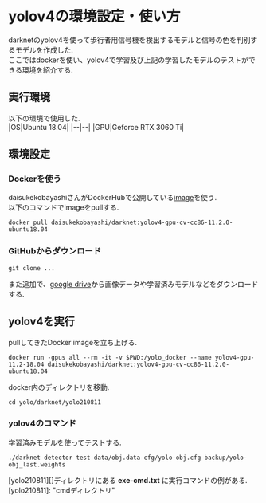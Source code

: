 # yolov4の環境設定・使い方
darknetのyolov4を使って歩行者用信号機を検出するモデルと信号の色を判別するモデルを作成した.  
ここではdockerを使い、yolov4で学習及び上記の学習したモデルのテストができる環境を紹介する.  

## 実行環境
以下の環境で使用した.  
|OS|Ubuntu 18.04|
|--|--|
|GPU|Geforce RTX 3060 Ti|

## 環境設定
### Dockerを使う
daisukekobayashiさんがDockerHubで公開している[image][]を使う.  
以下のコマンドでimageをpullする.  
```
docker pull daisukekobayashi/darknet:yolov4-gpu-cv-cc86-11.2.0-ubuntu18.04
```
[image]: https://hub.docker.com/r/daisukekobayashi/darknet/ "docker"  

### GitHubからダウンロード
```
git clone ...
```
また追加で、[google drive][]から画像データや学習済みモデルなどをダウンロードする.  

[google drive]: https://drive.google.com/drive/folders/1Ftsr-N1k9SR_-vhdVY7jeSRR7Ow1tybI?usp=sharing "drive"

## yolov4を実行
pullしてきたDocker imageを立ち上げる.  
```
docker run -gpus all --rm -it -v $PWD:/yolo_docker --name yolov4-gpu-11.2-18.04 daisukekobayashi/darknet:yolov4-gpu-cv-cc86-11.2.0-ubuntu18.04  
```
docker内のディレクトリを移動.  
```
cd yolo/darknet/yolo210811  
```

### yolov4のコマンド
学習済みモデルを使ってテストする.  
```
./darknet detector test data/obj.data cfg/yolo-obj.cfg backup/yolo-obj_last.weights
```

[yolo210811][]ディレクトリにある **exe-cmd.txt** に実行コマンドの例がある.  
[yolo210811]:  "cmdディレクトリ"
